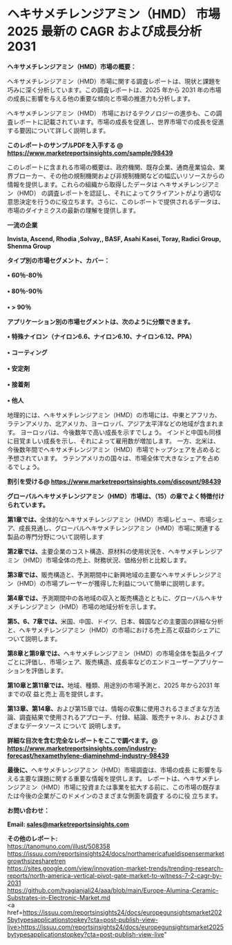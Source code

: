 # ヘキサメチレンジアミン（HMD） 市場 2025 最新の CAGR および成長分析 2031

<strong><b>ヘキサメチレンジアミン（HMD）市場の概要：</b></strong>

ヘキサメチレンジアミン（HMD）市場に関する調査レポートは、現状と課題を巧みに深く分析しています。この調査レポートは、2025 年から 2031 年の市場の成長に影響を与える他の重要な傾向と市場の推進力も分析します。

ヘキサメチレンジアミン（HMD） 市場におけるテクノロジーの進歩も、この調査レポートに記載されています。市場の成長を促進し、世界市場での成長を促進する要因について詳しく説明します。

<strong>このレポートのサンプルPDFを入手する @ <a href=https://www.marketreportsinsights.com/sample/98439>https://www.marketreportsinsights.com/sample/98439</a></strong>

このレポートに含まれる市場の概要は、政府機関、既存企業、通商産業協会、業界ブローカー、その他の規制機関および非規制機関などの幅広いリソースからの情報を提供します。これらの組織から取得したデータは ヘキサメチレンジアミン（HMD） の調査レポートを認証し、それによってクライアントがより適切な意思決定を行うのに役立ちます。さらに、このレポートで提供されるデータは、市場のダイナミクスの最新の理解を提供します。

<strong>一流の企業</strong>

<strong><b>Invista, Ascend, Rhodia ,Solvay,, BASF, Asahi Kasei, Toray, Radici Group, Shenma Group</b></strong>

<strong><b>タイプ別の市場セグメント、カバー：</b></strong>

<strong>• 60％-80％<br><br>• 80％-90％<br><br>• > 90％</strong>

<strong><b>アプリケーション別の市場セグメントは、次のように分類できます。</b></strong>

<strong>• 特殊ナイロン（ナイロン6.6、ナイロン6.10、ナイロン6.12、PPA）<br><br>• コーティング<br><br>• 安定剤<br><br>• 接着剤<br><br>• 他人</strong>

 地理的には、ヘキサメチレンジアミン（HMD）の市場には、中東とアフリカ、ラテンアメリカ、北アメリカ、ヨーロッパ、アジア太平洋などの地域が含まれます。 ヨーロッパは、今後数年で高い成長を示すでしょう。 インドと中国も同様に目覚ましい成長を示し、それによって雇用数が増加します。 一方、北米は、今後数年間でヘキサメチレンジアミン（HMD）市場でトップシェアを占めると予想されています。 ラテンアメリカの国々は、市場全体で大きなシェアを占めるでしょう。

<strong>割引を受ける@ <a href=https://www.marketreportsinsights.com/discount/98439>https://www.marketreportsinsights.com/discount/98439</a></strong>

<strong><b>グローバルヘキサメチレンジアミン（HMD）市場は、（15）の章でよく特徴付けられています。</b></strong>

<strong><b>第</b></strong><strong><b>1章では、</b></strong>全体的なヘキサメチレンジアミン（HMD）市場レビュー、市場シェア、成長見通し、グローバルヘキサメチレンジアミン（HMD）市場に関連する製品の専門分野について説明します

<strong><b>第2章では、</b></strong>主要企業のコスト構造、原材料の使用状況を、ヘキサメチレンジアミン（HMD）市場全体の売上、財務状況、価格分析と比較します。

<strong><b>第3章では、</b></strong>販売構造と、予測期間中に新興地域の主要なヘキサメチレンジアミン（HMD）の市場プレーヤーが獲得した利益について簡単に説明します。

<strong><b>第4章では、</b></strong>予測期間中の各地域の収入と販売構造とともに、グローバルヘキサメチレンジアミン（HMD）市場の地域分析を示します。

<strong><b>第5、6、7章では、</b></strong>米国、中国、ドイツ、日本、韓国などの主要国の詳細な分析と、ヘキサメチレンジアミン（HMD）の市場における売上高と収益のシェアについて説明します。

<strong><b>第8章と第9章では、</b></strong>ヘキサメチレンジアミン（HMD）の市場全体を製品タイプごとに評価し、市場シェア、販売構造、成長率などのエンドユーザーアプリケーションを評価します。

<strong><b>第10章と第11章では、</b></strong>地域、種類、用途別の市場予測と、2025 年から2031 年までの収 益と売上 高を提供します。

<strong><b>第13章、第14章、</b></strong>および第15章では、情報の収集に使用されるさまざまな方法論、調査結果で使用されるアプローチ、付録、結論、販売チャネル、およびさまざまなデータソース について 説明します。

<strong>詳細な目次を含む完全なレポートをここで調べます。@ <a href=https://www.marketreportsinsights.com/industry-forecast/hexamethylene-diaminehmd-industry-98439>https://www.marketreportsinsights.com/industry-forecast/hexamethylene-diaminehmd-industry-98439</a></strong>

<strong><b>最後に、</b></strong>ヘキサメチレンジアミン（HMD）市場調査は、市場の成長 に影響を</a>与える主要な課題に関する重要な情報を提供します。 レポートは、ヘキサメチレンジアミン（HMD）市場に投資または事業を拡大する前に、この市場の既存または今後の企業がこのドメインのさまざまな側面を調査す るのに役 立ちます。

<strong><b>お問い合わせ：</b></strong>

<strong>Email: </strong><a href=mailto:sales@marketreportsinsights.com><strong>sales@marketreportsinsights.com</strong></a>

<strong>その他のレポート:</strong>
<br>
<a href=https://tanomuno.com/illust/508358>https://tanomuno.com/illust/508358</a>
<br>
<a href=https://issuu.com/reportsinsights24/docs/northamericafueldispensermarketgrowthsizesharetren>https://issuu.com/reportsinsights24/docs/northamericafueldispensermarketgrowthsizesharetren</a>
<br>
<a href=https://sites.google.com/view/innovation-market-trends/trending-research-reports/north-america-vertical-pivot-gate-market-to-witness-7-2-cagr-by-2031>https://sites.google.com/view/innovation-market-trends/trending-research-reports/north-america-vertical-pivot-gate-market-to-witness-7-2-cagr-by-2031</a>
<br>
<a href=https://github.com/tyagianjali24/aaa/blob/main/Europe-Alumina-Ceramic-Substrates-in-Electronic-Market.md>https://github.com/tyagianjali24/aaa/blob/main/Europe-Alumina-Ceramic-Substrates-in-Electronic-Market.md</a>
<br>
<a href=https://issuu.com/reportsinsights24/docs/europegunsightsmarket2025bytypesapplicationstopkey?cta=post-publish-view-live>https://issuu.com/reportsinsights24/docs/europegunsightsmarket2025bytypesapplicationstopkey?cta=post-publish-view-live</a>"
